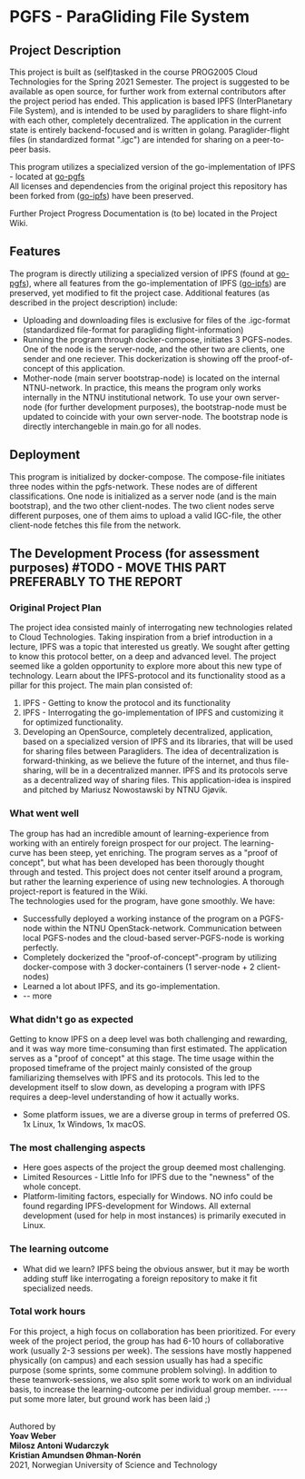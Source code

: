 # PGFS - ParaGliding File System
## Project Description
This project is built as (self)tasked in the course PROG2005 Cloud Technologies for the Spring 2021 Semester. The project is suggested to be available as open source, for further work from external contributors after the project period has ended.
This application is based IPFS (InterPlanetary File System), and is intended to be used by paragliders to share flight-info with each other, completely decentralized. The application in the current state is entirely backend-focused and is written in golang.
Paraglider-flight files (in standardized format ".igc") are intended for sharing on a peer-to-peer basis.

This program utilizes a specialized version of the go-implementation of IPFS - located at [go-pgfs](https://github.com/yoavweber/go-pgfs) <br>
All licenses and dependencies from the original project this repository has been forked from ([go-ipfs](https://github.com/ipfs/go-ipfs)) have been preserved.

Further Project Progress Documentation is (to be) located in the Project Wiki.

## Features
The program is directly utilizing a specialized version of IPFS (found at [go-pgfs](https://github.com/yoavweber/go-pgfs)), where all features from the go-implementation of IPFS ([go-ipfs](https://github.com/ipfs/go-ipfs)) are preserved, yet modified to fit the project case. Additional features (as described in the project description) include:
* Uploading and downloading files is exclusive for files of the .igc-format (standardized file-format for paragliding flight-information)
* Running the program through docker-compose, initiates 3 PGFS-nodes. One of the node is the server-node, and the other two are clients, one sender and one reciever. This dockerization is showing off the proof-of-concept of this application.
* Mother-node (main server bootstrap-node) is located on the internal NTNU-network. In practice, this means the program only works internally in the NTNU institutional network. To use your own server-node (for further development purposes), the bootstrap-node must be updated to coincide with your own server-node. The bootstrap node is directly interchangeble in main.go for all nodes.

## Deployment
This program is initialized by docker-compose. The compose-file initiates three nodes within the pgfs-network. These nodes are of different classifications. One node is initialized as a server node (and is the main bootstrap), and the two other client-nodes. The two client nodes serve different purposes, one of them aims to upload a valid IGC-file, the other client-node fetches this file from the network.

## The Development Process (for assessment purposes) #TODO - MOVE THIS PART PREFERABLY TO THE REPORT
### Original Project Plan
The project idea consisted mainly of interrogating new technologies related to Cloud Technologies. Taking inspiration from a brief introduction in a lecture, IPFS was a topic that interested us greatly. We sought after getting to know this protocol better, on a deep and advanced level. The project seemed like a golden opportunity to explore more about this new type of technology. Learn about the IPFS-protocol and its functionality stood as a pillar for this project. The main plan consisted of:
1. IPFS - Getting to know the protocol and its functionality
2. IPFS - Interrogating the go-implementation of IPFS and customizing it for optimized functionality.
3. Developing an OpenSource, completely decentralized, application, based on a specialized version of IPFS and its libraries, that will be used for sharing files between Paragliders. The idea of decentralization is forward-thinking, as we believe the future of the internet, and thus file-sharing, will be in a decentralized manner. IPFS and its protocols serve as a decentralized way of sharing files. This application-idea is inspired and pitched by Mariusz Nowostawski by NTNU Gjøvik.
### What went well
The group has had an incredible amount of learning-experience from working with an entirely foreign prospect for our project. The learning-curve has been steep, yet enriching. The program serves as a "proof of concept", but what has been developed has been thorougly thought through and tested. This project does not center itself around a program, but rather the learning experience of using new technologies. A thorough project-report is featured in the Wiki. <br>
The technologies used for the program, have gone smoothly. We have:
* Successfully deployed a working instance of the program on a PGFS-node within the NTNU OpenStack-network. Communication between local PGFS-nodes and the cloud-based server-PGFS-node is working perfectly.
* Completely dockerized the "proof-of-concept"-program by utilizing docker-compose with 3 docker-containers (1 server-node + 2 client-nodes)
* Learned a lot about IPFS, and its go-implementation.
* -- more
### What didn't go as expected
Getting to know IPFS on a deep level was both challenging and rewarding, and it was way more time-consuming than first estimated. The application serves as a "proof of concept" at this stage. The time usage within the proposed timeframe of the project mainly consisted of the group familiarizing themselves with IPFS and its protocols. This led to the development itself to slow down, as developing a program with IPFS requires a deep-level understanding of how it actually works. 
* Some platform issues, we are a diverse group in terms of preferred OS. 1x Linux, 1x Windows, 1x macOS.
### The most challenging aspects
* Here goes aspects of the project the group deemed most challenging.
* Limited Resources - Little Info for IPFS due to the "newness" of the whole concept.
* Platform-limiting factors, especially for Windows. NO info could be found regarding IPFS-development for Windows. All external development (used for help in most instances) is primarily executed in Linux.
### The learning outcome
* What did we learn? IPFS being the obvious answer, but it may be worth adding stuff like interrogating a foreign repository to make it fit specialized needs.
### Total work hours
For this project, a high focus on collaboration has been prioritized. For every week of the project period, the group has had 6-10 hours of collaborative work (usually 2-3 sessions per week). The sessions have mostly happened physically (on campus) and each session usually has had a specific purpose (some sprints, some commune problem solving). In addition to these teamwork-sessions, we also split some work to work on an individual basis, to increase the learning-outcome per individual group member. ----put some more later, but ground work has been laid ;)


<br>Authored by<br>
<b>Yoav Weber</b><br>
<b>Milosz Antoni Wudarczyk</b><br>
<b>Kristian Amundsen Øhman-Norén</b><br>
2021, Norwegian University of Science and Technology
